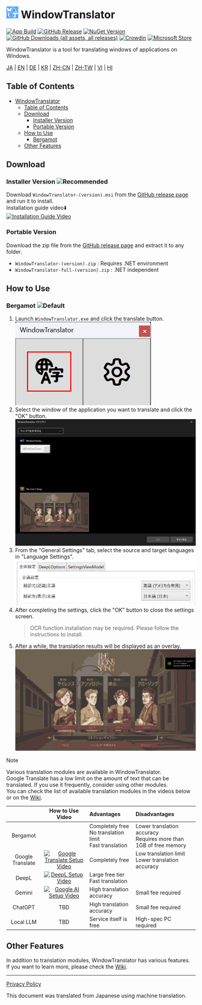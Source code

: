 # <img src="images/wt.png" width="32" > WindowTranslator

[![App Build](https://github.com/Freeesia/WindowTranslator/actions/workflows/dotnet-desktop.yml/badge.svg)](https://github.com/Freeesia/WindowTranslator/actions/workflows/dotnet-desktop.yml)
[![GitHub Release](https://img.shields.io/github/v/release/Freeesia/WindowTranslator)](https://github.com/Freeesia/WindowTranslator/releases/latest)
[![NuGet Version](https://img.shields.io/nuget/v/WindowTranslator.Abstractions)](https://www.nuget.org/packages/WindowTranslator.Abstractions)
[![GitHub Downloads (all assets, all releases)](https://img.shields.io/github/downloads/Freeesia/WindowTranslator/total)](https://github.com/Freeesia/WindowTranslator/releases/latest)
[![Crowdin](https://badges.crowdin.net/windowtranslator/localized.svg)](https://crowdin.com/project/windowtranslator)
[![Microsoft Store](https://get.microsoft.com/images/en-us%20dark.svg)](https://apps.microsoft.com/detail/9pjd2fdzqxm3?referrer=appbadge&mode=direct)

WindowTranslator is a tool for translating windows of applications on Windows.

[JA](README.md) | [EN](./README.en.md) | [DE](./README.de.md) | [KR](./README.kr.md) | [ZH-CN](./README.zh-cn.md) | [ZH-TW](./README.zh-tw.md) | [VI](./README.vi.md) | [HI](./README.hi.md)

## Table of Contents
- [ WindowTranslator](#-windowtranslator)
  - [Table of Contents](#table-of-contents)
  - [Download](#download)
    - [Installer Version ](#installer-version-)
    - [Portable Version](#portable-version)
  - [How to Use](#how-to-use)
    - [Bergamot ](#bergamot-)
  - [Other Features](#other-features)

## Download
### Installer Version ![Recommended](https://img.shields.io/badge/Recommended-brightgreen)

Download `WindowTranslator-(version).msi` from the [GitHub release page](https://github.com/Freeesia/WindowTranslator/releases/latest) and run it to install.  
Installation guide video⬇️  
[![Installation Guide Video](https://github.com/user-attachments/assets/b5babc02-715b-43bc-ba97-f23078ffd39b)](https://youtu.be/wvcbCLA9chQ?t=7)

### Portable Version

Download the zip file from the [GitHub release page](https://github.com/Freeesia/WindowTranslator/releases/latest) and extract it to any folder.  
- `WindowTranslator-(version).zip` : Requires .NET environment  
- `WindowTranslator-full-(version).zip` : .NET independent

## How to Use

### Bergamot ![Default](https://img.shields.io/badge/Default-brightgreen)

1. Launch `WindowTranslator.exe` and click the translate button.  
   ![Translate Button](images/translate.png)
2. Select the window of the application you want to translate and click the "OK" button.  
   ![Window Selection](images/select.png)
3. From the "General Settings" tab, select the source and target languages in "Language Settings".  
   ![Language Settings](images/language.png)
4. After completing the settings, click the "OK" button to close the settings screen.  
   > OCR function installation may be required.
   > Please follow the instructions to install.
5. After a while, the translation results will be displayed as an overlay.  
   ![Translation Result](images/result.png)

> [!NOTE]
> Various translation modules are available in WindowTranslator.  
> Google Translate has a low limit on the amount of text that can be translated. If you use it frequently, consider using other modules.  
> You can check the list of available translation modules in the videos below or on the [Wiki](https://github.com/Freeesia/WindowTranslator/wiki#翻訳).
> 
> |                |                                                           How to Use Video                                                            | Advantages                    | Disadvantages                        |
> | :------------: | :-----------------------------------------------------------------------------------------------------------------------------------: | :---------------------------- | :----------------------------------- |
> |   Bergamot     | | Completely free<br/>No translation limit<br/>Fast translation | Lower translation accuracy<br/>Requires more than 1GB of free memory |
> |   Google Translate   | [![Google Translate Setup Video](https://github.com/user-attachments/assets/bbf45370-0387-47e1-b690-3183f37e06d2)](https://youtu.be/83A8T890N5M)  | Completely free | Low translation limit<br/>Lower translation accuracy |
> |     DeepL      |   [![DeepL Setup Video](https://github.com/user-attachments/assets/4abd512f-cff9-45a8-852b-722641458f0b)](https://youtu.be/D7Yb6rIVPI0)   | Large free tier<br/>Fast translation | |
> |     Gemini     | [![Google AI Setup Video](https://github.com/user-attachments/assets/9d3a91ab-f1aa-4079-be68-622212ab1b68)](https://youtu.be/Oht0z03M91I) | High translation accuracy | Small fee required |
> |    ChatGPT     | TBD | High translation accuracy | Small fee required |
> | Local LLM | TBD | Service itself is free | High-spec PC required |

## Other Features

In addition to translation modules, WindowTranslator has various features.  
If you want to learn more, please check the [Wiki](https://github.com/Freeesia/WindowTranslator/wiki).

---
[Privacy Policy](PrivacyPolicy.md)

This document was translated from Japanese using machine translation.